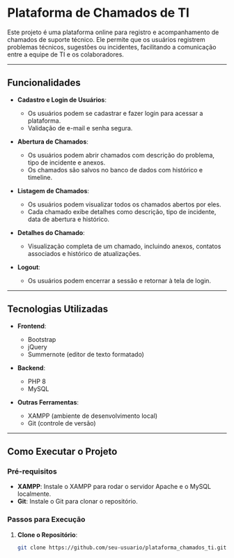# Plataforma de Chamados de TI

Este projeto é uma plataforma online para registro e acompanhamento de chamados de suporte técnico. Ele permite que os usuários registrem problemas técnicos, sugestões ou incidentes, facilitando a comunicação entre a equipe de TI e os colaboradores.

---

## Funcionalidades

- **Cadastro e Login de Usuários**:
  - Os usuários podem se cadastrar e fazer login para acessar a plataforma.
  - Validação de e-mail e senha segura.

- **Abertura de Chamados**:
  - Os usuários podem abrir chamados com descrição do problema, tipo de incidente e anexos.
  - Os chamados são salvos no banco de dados com histórico e timeline.

- **Listagem de Chamados**:
  - Os usuários podem visualizar todos os chamados abertos por eles.
  - Cada chamado exibe detalhes como descrição, tipo de incidente, data de abertura e histórico.

- **Detalhes do Chamado**:
  - Visualização completa de um chamado, incluindo anexos, contatos associados e histórico de atualizações.

- **Logout**:
  - Os usuários podem encerrar a sessão e retornar à tela de login.

---

## Tecnologias Utilizadas

- **Frontend**:
  - Bootstrap
  - jQuery
  - Summernote (editor de texto formatado)

- **Backend**:
  - PHP 8
  - MySQL

- **Outras Ferramentas**:
  - XAMPP (ambiente de desenvolvimento local)
  - Git (controle de versão)

---

## Como Executar o Projeto

### Pré-requisitos

- **XAMPP**: Instale o XAMPP para rodar o servidor Apache e o MySQL localmente.
- **Git**: Instale o Git para clonar o repositório.

### Passos para Execução

1. **Clone o Repositório**:
   ```bash
   git clone https://github.com/seu-usuario/plataforma_chamados_ti.git

